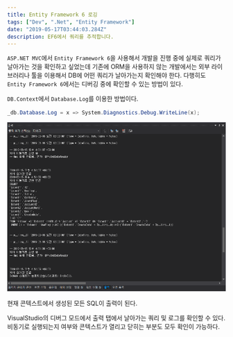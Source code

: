 ```yaml
---
title: Entity Framework 6 로깅
tags: ["Dev", ".Net", "Entity Framework"]
date: "2019-05-17T03:44:03.284Z"
description: EF6에서 쿼리를 추적합니다.
---
```


`ASP.NET MVC`에서 `Entity Framework 6`을 사용해서 개발을 진행 중에 실제로 쿼리가 날아가는 것을 확인하고 싶었는데 기존에 ORM을 사용하지 않는 개발에서는 외부 라이브러리나 툴을 이용해서 DB에 어떤 쿼리가 날아가는지 확인해야 한다. 다행히도 `Entity Framework 6`에서는 디버깅 중에 확인할 수 있는 방법이 있다.

`DB.Context`에서 `Database.Log`를 이용한 방법이다.

```csharp
_db.Database.Log = x => System.Diagnostics.Debug.WriteLine(x);
```

![dbcontext-log](./dbcontext-log.png)

현재 콘텍스트에서 생성된 모든 SQL이 출력이 된다.

VisualStudio의 디버그 모드에서 출력 탭에서 날아가는 쿼리 및 로그를 확인할 수 있다. 비동기로 실행되는지 여부와 콘텍스트가 열리고 닫히는 부분도 모두 확인이 가능하다.

